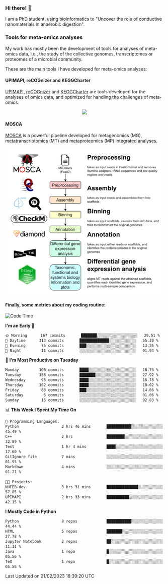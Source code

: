 ### Hi there! 👋

I am a PhD student, using bioinformatics to "Uncover the role of conductive nanomaterials in anaerobic digestion".

### Tools for meta-omics analyses

My work has mostly been the development of tools for analyses of meta-omics data, i.e., the study of the collective genomes, transcriptomes or proteomes of a microbial community.

These are the main tools I have developed for meta-omics analyses:

#### UPIMAPI, reCOGnizer and KEGGCharter

[UPIMAPI](https://github.com/iquasere/UPIMAPI), [reCOGnizer](https://github.com/iquasere/reCOGnizer) and [KEGGCharter](https://github.com/iquasere/KEGGCharter) are tools developed for the analyses of omics data, and optimized for handling the challenges of meta-omics.

<p align="center">
    <img src="assets/annotation_paper.png">
</p>

#### MOSCA

[MOSCA](https://github.com/iquasere/MOSCA) is a powerful pipeline developed for metagenomics (MG), metatranscriptomics (MT) and metaproteomics (MP) integrated analyses.

<p align="center">
    <img src="assets/mosca_workflow.png" align="center" width="700">
</p>


#### Finally, some metrics about my coding routine:

<!--START_SECTION:waka-->
![Code Time](http://img.shields.io/badge/Code%20Time-512%20hrs%2016%20mins-blue)

**I'm an Early 🐤** 

```text
🌞 Morning      167 commits       ███████░░░░░░░░░░░░░░░░░░   29.51 % 
🌆 Daytime      313 commits       █████████████░░░░░░░░░░░░   55.30 % 
🌃 Evening       75 commits       ███░░░░░░░░░░░░░░░░░░░░░░   13.25 % 
🌙 Night         11 commits       ░░░░░░░░░░░░░░░░░░░░░░░░░   01.94 % 

```
📅 **I'm Most Productive on Tuesday** 

```text
Monday         106 commits       ████░░░░░░░░░░░░░░░░░░░░░   18.73 % 
Tuesday        158 commits       ███████░░░░░░░░░░░░░░░░░░   27.92 % 
Wednesday       95 commits       ████░░░░░░░░░░░░░░░░░░░░░   16.78 % 
Thursday       102 commits       ████░░░░░░░░░░░░░░░░░░░░░   18.02 % 
Friday          83 commits       ███░░░░░░░░░░░░░░░░░░░░░░   14.66 % 
Saturday         6 commits       ░░░░░░░░░░░░░░░░░░░░░░░░░   01.06 % 
Sunday          16 commits       ░░░░░░░░░░░░░░░░░░░░░░░░░   02.83 % 

```


📊 **This Week I Spent My Time On** 

```text
💬 Programming Languages: 
Python                   2 hrs 46 mins       ███████████░░░░░░░░░░░░░░   45.49 % 
C++                      2 hrs               ████████░░░░░░░░░░░░░░░░░   32.89 % 
Text                     1 hr 4 mins         ████░░░░░░░░░░░░░░░░░░░░░   17.60 % 
GitIgnore file           7 mins              ░░░░░░░░░░░░░░░░░░░░░░░░░   01.95 % 
Markdown                 4 mins              ░░░░░░░░░░░░░░░░░░░░░░░░░   01.21 % 

🐱‍💻 Projects: 
NUFEB-dev                3 hrs 31 mins       ██████████████░░░░░░░░░░░   57.85 % 
UPIMAPI                  2 hrs 33 mins       ██████████░░░░░░░░░░░░░░░   42.15 % 

```

**I Mostly Code in Python** 

```text
Python                   8 repos             ███████████░░░░░░░░░░░░░░   44.44 % 
HTML                     5 repos             ███████░░░░░░░░░░░░░░░░░░   27.78 % 
Jupyter Notebook         2 repos             ██░░░░░░░░░░░░░░░░░░░░░░░   11.11 % 
Java                     1 repo              █░░░░░░░░░░░░░░░░░░░░░░░░   05.56 % 
TeX                      1 repo              █░░░░░░░░░░░░░░░░░░░░░░░░   05.56 % 

```



 Last Updated on 21/02/2023 18:39:20 UTC
<!--END_SECTION:waka-->
